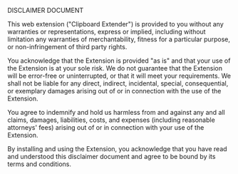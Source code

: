 DISCLAIMER DOCUMENT

This web extension ("Clipboard Extender") is provided to you without any warranties or representations, express or implied, including without limitation any warranties of merchantability, fitness for a particular purpose, or non-infringement of third party rights.

You acknowledge that the Extension is provided "as is" and that your use of the Extension is at your sole risk. 
We do not guarantee that the Extension will be error-free or uninterrupted, or that it will meet your requirements.
We shall not be liable for any direct, indirect, incidental, special, consequential, or exemplary damages arising out of or in connection with the use of the Extension.

You agree to indemnify and hold us harmless from and against any and all claims, damages, liabilities, costs, and expenses (including reasonable attorneys' fees) arising out of or in connection with your use of the Extension.

By installing and using the Extension, you acknowledge that you have read and understood this disclaimer document and agree to be bound by its terms and conditions.